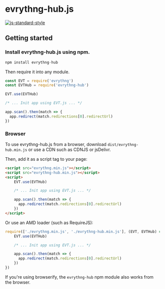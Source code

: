 # evrythng-hub.js

[![js-standard-style](https://cdn.rawgit.com/feross/standard/master/badge.svg)](http://standardjs.com)

## Getting started

### Install evrythng-hub.js using npm.

```javascript
npm install evrythng-hub
```

Then require it into any module.

```javascript
const EVT = require('evrythng')
const EVTHub = require('evrythng-hub')

EVT.use(EVTHub)

/* ... Init app using EVT.js ... */

app.scan().then(match => {
  app.redirect(match.redirections[0].redirectUrl)
})
```

### Browser

To use evrythng-hub.js from a browser, download `dist/evrythng-hub.min.js` or use a CDN such as CDNJS or jsDelivr.

Then, add it as a script tag to your page:

```html
<script src="evrythng.min.js"></script>
<script src="evrythng-hub.min.js"></script>
<script>
    EVT.use(EVTHub)

    /* ... Init app using EVT.js ... */

    app.scan().then(match => {
      app.redirect(match.redirections[0].redirectUrl)
    })
</script>
```

Or use an AMD loader (such as RequireJS):

```javascript
require(['./evrythng.min.js', './evrythng-hub.min.js'], (EVT, EVTHub) => {
    EVT.use(EVTHub)

    /* ... Init app using EVT.js ... */

    app.scan().then(match => {
      app.redirect(match.redirections[0].redirectUrl)
    })
})
```

If you're using browserify, the `evrythng-hub` npm module also works from the browser.